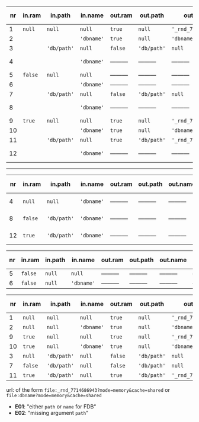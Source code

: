 


|  nr |  in.ram |   in.path   |  in.name   | out.ram |   out.path  |       out.name      | out.persistency | out.error | same as  |
| --- | ------- | ----------- | ---------- | ------- | ----------- | ------------------- | --------------- | --------- | -------- |
|   1 | `null`  | `null`      | `null`     | `true`  | `null`      | `'_rnd_7714686943'` | none            | ———       | 1, 9     |
|   2 |         |             | `'dbname'` | `true`  | `null`      | `'dbname'`          | none            | ———       | 2, 10    |
|   3 |         | `'db/path'` | `null`     | `false` | `'db/path'` | `null`              | continuous      | ———       | 3, 7     |
|   4 |         |             | `'dbname'` | ———     | ———         | ———                 | ———             | **E01**   | 4, 8, 12 |
|   5 | `false` | `null`      | `null`     | ———     | ———         | ———                 | ———             | **E02**   | 5, 6     |
|   6 |         |             | `'dbname'` | ———     | ———         | ———                 | ———             | **E02**   | 5, 6     |
|   7 |         | `'db/path'` | `null`     | `false` | `'db/path'` | `null`              | continuous      | ———       | 3, 7     |
|   8 |         |             | `'dbname'` | ———     | ———         | ———                 | ———             | **E01**   | 4, 8, 12 |
|   9 | `true`  | `null`      | `null`     | `true`  | `null`      | `'_rnd_7714686943'` | none            | ———       | 1, 9     |
|  10 |         |             | `'dbname'` | `true`  | `null`      | `'dbname'`          | none            | ———       | 2, 10    |
|  11 |         | `'db/path'` | `null`     | `true`  | `'db/path'` | `'_rnd_7714686943'` | eventual        | ———       | ———      |
|  12 |         |             | `'dbname'` | ———     | ———         | ———                 | none            | **E01**   | 4, 8, 12 |

-----------------------

|  nr |  in.ram |   in.path   |  in.name   | out.ram | out.path | out.name | out.persistency | out.error | same as  |
| --- | ------- | ----------- | ---------- | ------- | -------- | -------- | --------------- | --------- | -------- |
|   4 | `null`  | `null`      | `'dbname'` | ———     | ———      | ———      | ———             | **E01**   | 4, 8, 12 |
|   8 | `false` | `'db/path'` | `'dbname'` | ———     | ———      | ———      | ———             | **E01**   | 4, 8, 12 |
|  12 | `true`  | `'db/path'` | `'dbname'` | ———     | ———      | ———      | ———             | **E01**   | 4, 8, 12 |


|  nr |  in.ram | in.path |  in.name   | out.ram | out.path | out.name | out.persistency | out.error | same as |
| --- | ------- | ------- | ---------- | ------- | -------- | -------- | --------------- | --------- | ------- |
|   5 | `false` | `null`  | `null`     | ———     | ———      | ———      | ———             | **E02**   | 5, 6    |
|   6 | `false` | `null`  | `'dbname'` | ———     | ———      | ———      | ———             | **E02**   | 5, 6    |


|  nr |  in.ram |   in.path   |  in.name   | out.ram |   out.path  |       out.name      | out.persistency | out.error | same as |
| --- | ------- | ----------- | ---------- | ------- | ----------- | ------------------- | --------------- | --------- | ------- |
|   1 | `null`  | `null`      | `null`     | `true`  | `null`      | `'_rnd_7714686943'` | none            | ———       | 1, 9    |
|   2 | `null`  | `null`      | `'dbname'` | `true`  | `null`      | `'dbname'`          | none            | ———       | 2, 10   |
|   9 | `true`  | `null`      | `null`     | `true`  | `null`      | `'_rnd_7714686943'` | none            | ———       | 1, 9    |
|  10 | `true`  | `null`      | `'dbname'` | `true`  | `null`      | `'dbname'`          | none            | ———       | 2, 10   |
|   3 | `null`  | `'db/path'` | `null`     | `false` | `'db/path'` | `null`              | continuous      | ———       | 3, 7    |
|   7 | `false` | `'db/path'` | `null`     | `false` | `'db/path'` | `null`              | continuous      | ———       | 3, 7    |
|  11 | `true`  | `'db/path'` | `null`     | `true`  | `'db/path'` | `'_rnd_7714686943'` | eventual        | ———       | ———     |


url: of the form `file:_rnd_7714686943?mode=memory&cache=shared` or `file:dbname?mode=memory&cache=shared`

* **E01**: "either `path` or `name` for FDB"
* **E02**: "missing argument `path`"
